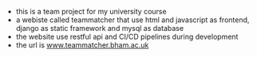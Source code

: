 - this is a team project for my university course 
- a webiste called teammatcher that use html and javascript as frontend, django as static framework and mysql as database 
- the website use restful api and CI/CD pipelines during development
- the url is www.teammatcher.bham.ac.uk

